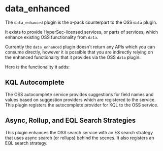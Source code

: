 # data_enhanced

The `data_enhanced` plugin is the x-pack counterpart to the OSS `data` plugin.

It exists to provide HyperSec-licensed services, or parts of services, which
enhance existing OSS functionality from `data`.

Currently the `data_enhanced` plugin doesn't return any APIs which you can
consume directly, however it is possible that you are indirectly relying on the
enhanced functionality that it provides via the OSS `data` plugin.

Here is the functionality it adds:

## KQL Autocomplete

The OSS autocomplete service provides suggestions for field names and values
based on suggestion providers which are registered to the service. This plugin
registers the autocomplete provider for KQL to the OSS service.

## Async, Rollup, and EQL Search Strategies

This plugin enhances the OSS search service with an ES search strategy that
uses async search (or rollups) behind the scenes. It also registers an EQL
search strategy.

